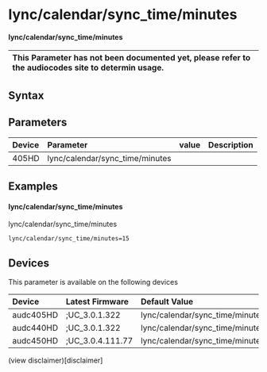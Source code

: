 ﻿---
description: lync/calendar/sync_time/minutes
search: false
---

# lync/calendar/sync_time/minutes

#### lync/calendar/sync_time/minutes


| This Parameter has not been documented yet, please refer to the audiocodes site to determin usage.  | 
| :--- |

## Syntax

## Parameters
|Device|Parameter|value|Description|
|:---|:---|:---|:---|
| 405HD | lync/calendar/sync_time/minutes |  |  |

## Examples
#### lync/calendar/sync_time/minutes

lync/calendar/sync_time/minutes

```
lync/calendar/sync_time/minutes=15
```

## Devices
This parameter is available on the following devices

| Device | Latest Firmware | Default Value |
|:---|:---|:---|
| audc405HD | ;UC_3.0.1.322 | lync/calendar/sync_time/minutes=15 
| audc440HD | ;UC_3.0.1.322 | lync/calendar/sync_time/minutes=15 
| audc450HD | ;UC_3.0.4.111.77 | lync/calendar/sync_time/minutes=15 

(view disclaimer)[disclaimer]
